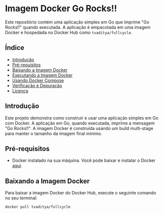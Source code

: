 # Imagem Docker Go Rocks!!

Este repositório contém uma aplicação simples em Go que imprime "Go Rocks!!" quando executada. A aplicação é empacotada em uma imagem Docker e hospedada no Docker Hub como `tvaditya/fullcycle`.

## Índice

- [Introdução](#introdução)
- [Pré-requisitos](#pré-requisitos)
- [Baixando a Imagem Docker](#baixando-a-imagem-docker)
- [Executando a Imagem Docker](#executando-a-imagem-docker)
- [Usando Docker Compose](#usando-docker-compose)
- [Verificação e Depuração](#verificação-e-depuração)
- [Licença](#licença)

## Introdução

Este projeto demonstra como construir e usar uma aplicação simples em Go com Docker. A aplicação em Go, quando executada, imprime a mensagem "Go Rocks!!". A imagem Docker é construída usando um build multi-stage para manter o tamanho da imagem final mínimo.

## Pré-requisitos

- Docker instalado na sua máquina. Você pode baixar e instalar o Docker [aqui](https://docs.docker.com/get-docker/).

## Baixando a Imagem Docker

Para baixar a imagem Docker do Docker Hub, execute o seguinte comando no seu terminal:

```bash
docker pull tvaditya/fullcycle
